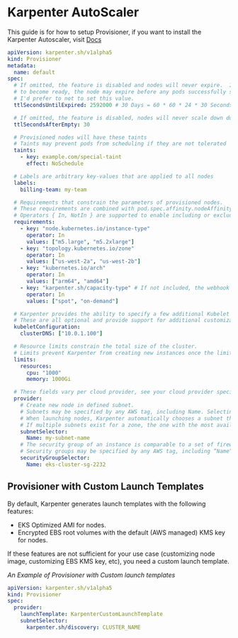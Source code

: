 # Karpenter AutoScaler

This guide is for how to setup Provisioner, if you want to install the Karpenter Autoscaler, visit [Docs](https://karpenter.sh/v0.8.2/getting-started/getting-started-with-eksctl/)

```yaml
apiVersion: karpenter.sh/v1alpha5
kind: Provisioner
metadata:
  name: default
spec:
  # If omitted, the feature is disabled and nodes will never expire.  If set to less time than it requires for a node
  # to become ready, the node may expire before any pods successfully start.
  # I'd prefer to not to set this value.
  ttlSecondsUntilExpired: 2592000 # 30 Days = 60 * 60 * 24 * 30 Seconds;

  # If omitted, the feature is disabled, nodes will never scale down due to low utilization
  ttlSecondsAfterEmpty: 30

  # Provisioned nodes will have these taints
  # Taints may prevent pods from scheduling if they are not tolerated
  taints:
    - key: example.com/special-taint
      effect: NoSchedule

  # Labels are arbitrary key-values that are applied to all nodes
  labels:
    billing-team: my-team

  # Requirements that constrain the parameters of provisioned nodes.
  # These requirements are combined with pod.spec.affinity.nodeAffinity rules.
  # Operators { In, NotIn } are supported to enable including or excluding values
  requirements:
    - key: "node.kubernetes.io/instance-type"
      operator: In
      values: ["m5.large", "m5.2xlarge"]
    - key: "topology.kubernetes.io/zone"
      operator: In
      values: ["us-west-2a", "us-west-2b"]
    - key: "kubernetes.io/arch"
      operator: In
      values: ["arm64", "amd64"]
    - key: "karpenter.sh/capacity-type" # If not included, the webhook for the AWS cloud provider will default to on-demand
      operator: In
      values: ["spot", "on-demand"]

  # Karpenter provides the ability to specify a few additional Kubelet args.
  # These are all optional and provide support for additional customization and use cases.
  kubeletConfiguration:
    clusterDNS: ["10.0.1.100"]

  # Resource limits constrain the total size of the cluster.
  # Limits prevent Karpenter from creating new instances once the limit is exceeded.
  limits:
    resources:
      cpu: "1000"
      memory: 1000Gi

  # These fields vary per cloud provider, see your cloud provider specific documentation
  provider:
    # Create new node in defined subnet.
    # Subnets may be specified by any AWS tag, including Name. Selecting tag values using wildcards ("*") is supported.
    # When launching nodes, Karpenter automatically chooses a subnet that matches the desired zone. 
    # If multiple subnets exist for a zone, the one with the most available IP addresses will be used.
    subnetSelector:
      Name: my-subnet-name
    # The security group of an instance is comparable to a set of firewall rules.
    # Security groups may be specified by any AWS tag, including “Name”. Selecting tags using wildcards ("*") is supported.
    securityGroupSelector:
      Name: eks-cluster-sg-2232
```

## Provisioner with Custom Launch Templates

By default, Karpenter generates launch templates with the following features:

  - EKS Optimized AMI for nodes.
  - Encrypted EBS root volumes with the default (AWS managed) KMS key for nodes.

If these features are not sufficient for your use case (customizing node image, customizing EBS KMS key, etc), you need a custom launch template.

*An Example of Provisioner with Custom launch templates*

```yaml
apiVersion: karpenter.sh/v1alpha5
kind: Provisioner
spec:
  provider:
    launchTemplate: KarpenterCustomLaunchTemplate
    subnetSelector:
      karpenter.sh/discovery: CLUSTER_NAME
```